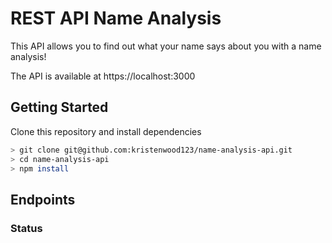 # REST API Name Analysis

This API allows you to find out what your name says about you with a name analysis!


The API is available at https://localhost:3000


## Getting Started
Clone this repository and install dependencies
```sh
> git clone git@github.com:kristenwood123/name-analysis-api.git
> cd name-analysis-api
> npm install
```

## Endpoints

### Status

